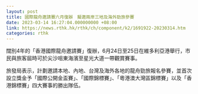 ```yaml
---
layout: post
title: 國際龍舟邀請賽六月復辦　擬邀兩岸三地及海外勁旅參賽
date: 2023-03-14 16:27:04.000000000 +08:00
link: https://news.rthk.hk/rthk/ch/component/k2/1691922-20230314.htm
categories: rthk
---
```


闊別4年的「香港國際龍舟邀請賽」復辦，6月24日至25日在維多利亞港舉行，市民與旅客屆時可於尖沙咀東海濱至星光大道一帶觀賞賽事。

旅發局表示，計劃邀請本地、內地、台灣及海外各地的龍舟勁旅報名參賽，並首次設立獎金予「國際公開金盃賽」、「國際錦標賽」、「粵港澳大灣區錦標賽」以及「香港錦標賽」四大賽事的勝出隊伍。
